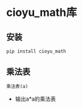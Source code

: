 # cioyu_math库

## 安装

```bash
pip install cioyu_math
```

## 乘法表

```python
乘法表(a)
```

- 输出a*a的乘法表
